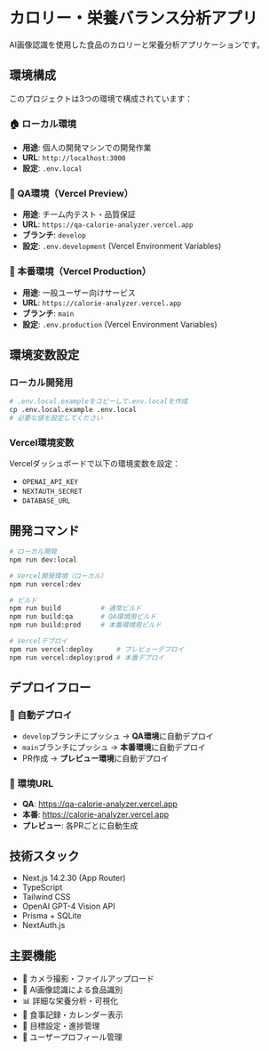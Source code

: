 # カロリー・栄養バランス分析アプリ

AI画像認識を使用した食品のカロリーと栄養分析アプリケーションです。

## 環境構成

このプロジェクトは3つの環境で構成されています：

### 🏠 ローカル環境
- **用途**: 個人の開発マシンでの開発作業
- **URL**: `http://localhost:3000`
- **設定**: `.env.local`

### 🔧 QA環境（Vercel Preview）
- **用途**: チーム内テスト・品質保証
- **URL**: `https://qa-calorie-analyzer.vercel.app`
- **ブランチ**: `develop`
- **設定**: `.env.development` (Vercel Environment Variables)

### 🚀 本番環境（Vercel Production）
- **用途**: 一般ユーザー向けサービス
- **URL**: `https://calorie-analyzer.vercel.app`
- **ブランチ**: `main`
- **設定**: `.env.production` (Vercel Environment Variables)

## 環境変数設定

### ローカル開発用
```bash
# .env.local.exampleをコピーして.env.localを作成
cp .env.local.example .env.local
# 必要な値を設定してください
```

### Vercel環境変数
Vercelダッシュボードで以下の環境変数を設定：
- `OPENAI_API_KEY`
- `NEXTAUTH_SECRET`
- `DATABASE_URL`

## 開発コマンド

```bash
# ローカル開発
npm run dev:local

# Vercel開発環境（ローカル）
npm run vercel:dev

# ビルド
npm run build          # 通常ビルド
npm run build:qa       # QA環境用ビルド
npm run build:prod     # 本番環境用ビルド

# Vercelデプロイ
npm run vercel:deploy      # プレビューデプロイ
npm run vercel:deploy:prod # 本番デプロイ
```

## デプロイフロー

### 🔄 自動デプロイ
- `develop`ブランチにプッシュ → **QA環境**に自動デプロイ
- `main`ブランチにプッシュ → **本番環境**に自動デプロイ
- PR作成 → **プレビュー環境**に自動デプロイ

### 🔗 環境URL
- **QA**: https://qa-calorie-analyzer.vercel.app
- **本番**: https://calorie-analyzer.vercel.app
- **プレビュー**: 各PRごとに自動生成

## 技術スタック

- Next.js 14.2.30 (App Router)
- TypeScript
- Tailwind CSS
- OpenAI GPT-4 Vision API
- Prisma + SQLite
- NextAuth.js

## 主要機能

- 📸 カメラ撮影・ファイルアップロード
- 🤖 AI画像認識による食品識別
- 📊 詳細な栄養分析・可視化
- 📅 食事記録・カレンダー表示
- 🎯 目標設定・進捗管理
- 👤 ユーザープロフィール管理